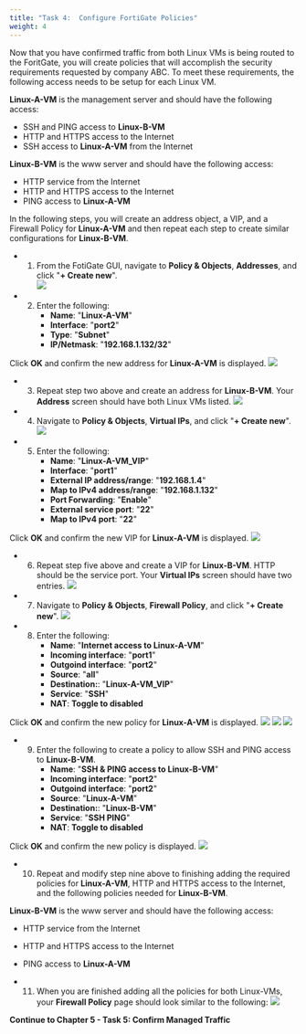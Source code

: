 ```yaml
---
title: "Task 4:  Configure FortiGate Policies"
weight: 4
---
```






Now that you have confirmed traffic from both Linux VMs is being routed to the ForitGate, you will create policies that will accomplish the security requirements requested by company ABC.
To meet these requirements, the following access needs to be setup for each Linux VM.

**Linux-A-VM** is the management server and should have the following access:
- SSH and PING access to **Linux-B-VM**
- HTTP and HTTPS access to the Internet
- SSH access to **Linux-A-VM** from the Internet

**Linux-B-VM** is the www server and should have the following access:
- HTTP service from the Internet
- HTTP and HTTPS access to the Internet
- PING access to **Linux-A-VM**


In the following steps, you will create an address object, a VIP, and a Firewall Policy for **Linux-A-VM** and then repeat each step to create similar configurations for **Linux-B-VM**.

- 1. From the FotiGate GUI, navigate to **Policy & Objects**, **Addresses**, and click "**+ Create new**".  
![](../Images/4-4-Azure-fgt-policy-1.PNG)

- 2. Enter the following:
        - **Name**:  "**Linux-A-VM**"
        - **Interface**:  "**port2**"
        - **Type**:  "**Subnet**"
        - **IP/Netmask**:  "**192.168.1.132/32**"

Click **OK** and confirm the new address for **Linux-A-VM** is displayed.
![](../Images/4-4-Azure-fgt-policy-2.PNG)

- 3. Repeat step two above and create an address for **Linux-B-VM**.  Your **Address** screen should have both Linux VMs listed.
![](../Images/4-4-Azure-fgt-policy-6.PNG)

- 4. Navigate to **Policy & Objects**, **Virtual IPs**, and click "**+ Create new**".  
![](../Images/4-4-Azure-fgt-policy-3.PNG)

- 5. Enter the following:
        - **Name**:  "**Linux-A-VM_VIP**"
        - **Interface**:  "**port1**"
        - **External IP address/range**:  "**192.168.1.4**"
        - **Map to IPv4 address/range**:  "**192.168.1.132**"
        - **Port Forwarding**:  "**Enable**"
        - **External service port**:  "**22**"
        - **Map to IPv4 port**: "**22**"

Click **OK** and confirm the new VIP for **Linux-A-VM** is displayed.
![](../Images/4-4-Azure-fgt-policy-4.PNG)

- 6. Repeat step five above and create a VIP for **Linux-B-VM**.  HTTP should be the service port.  Your **Virtual IPs** screen should have two entries.
![](../Images/4-4-Azure-fgt-policy-7.PNG)

- 7. Navigate to **Policy & Objects**, **Firewall Policy**, and click "**+ Create new**".
![](../Images/4-4-Azure-fgt-policy-5.PNG)

- 8. Enter the following:
        - **Name**:  "**Internet access to Linux-A-VM**"
        - **Incoming interface**:  "**port1**"
        - **Outgoind interface**:  "**port2**"
        - **Source**:  "**all**"
        - **Destination:**:  "**Linux-A-VM_VIP**"
        - **Service**:  "**SSH**"
        - **NAT**:  **Toggle to disabled**

Click **OK** and confirm the new policy for **Linux-A-VM** is displayed.
![](../Images/4-4-Azure-fgt-policy-8.PNG)
![](../Images/4-4-Azure-fgt-policy-9.PNG)
![](../Images/4-4-Azure-fgt-policy-10.PNG)

- 9.  Enter the following to create a policy to allow SSH and PING access to **Linux-B-VM**.
        - **Name**:  "**SSH & PING access to Linux-B-VM**"
        - **Incoming interface**:  "**port2**"
        - **Outgoind interface**:  "**port2**"
        - **Source**:  "**Linux-A-VM**"
        - **Destination:**:  "**Linux-B-VM**"
        - **Service**:  "**SSH PING**"
        - **NAT**:  **Toggle to disabled**

Click **OK** and confirm the new policy is displayed.
![](../Images/4-4-Azure-fgt-policy-11.PNG)

- 10. Repeat and modify step nine above to finishing adding the required policies for **Linux-A-VM**, HTTP and HTTPS access to the Internet, and the following policies needed for **Linux-B-VM**.

**Linux-B-VM** is the www server and should have the following access:
- HTTP service from the Internet
- HTTP and HTTPS access to the Internet
- PING access to **Linux-A-VM**

- 11. When you are finished adding all the policies for both Linux-VMs, your **Firewall Policy** page should look similar to the following:
![](../Images/4-4-Azure-fgt-policy-12.PNG)
 
**Continue to Chapter 5 - Task 5: Confirm Managed Traffic**
